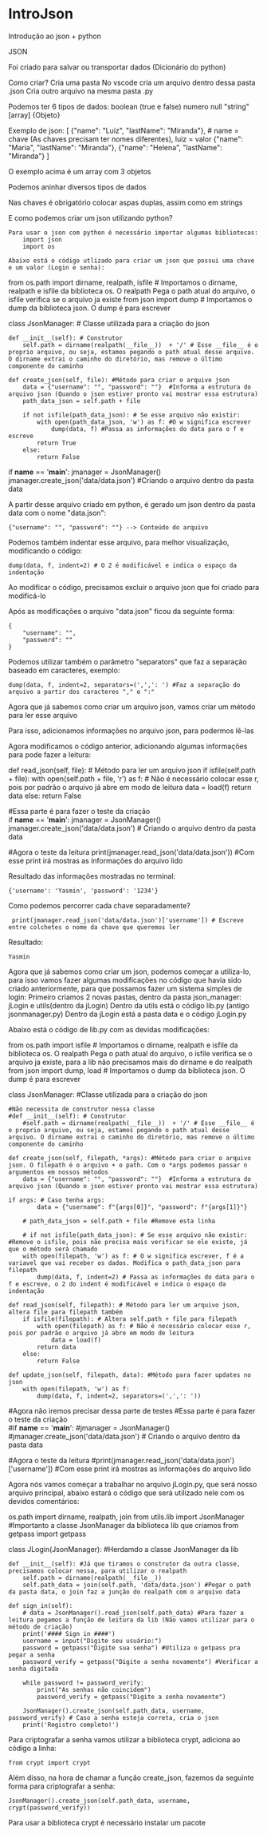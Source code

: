 # IntroJson
Introdução ao json + python

JSON

Foi criado para salvar ou transportar dados (Dicionário do python)

Como criar?
	Cria uma pasta
	No vscode cria um arquivo dentro dessa pasta .json
	Cria outro arquivo na mesma pasta .py

Podemos ter 6 tipos de dados:
	boolean (true e false)
	numero
	null
	"string"
	[array]
	{Objeto}

Exemplo de json:
	[
		{"name": "Luiz", "lastName": "Miranda"}, # name = chave (As chaves precisam ter nomes diferentes), luiz = valor
		{"name": "Maria", "lastName": "Miranda"},
   		{"name": "Helena", "lastName": "Miranda"}
	]

O exemplo acima é um array com 3 objetos

Podemos aninhar diversos tipos de dados

Nas chaves é obrigatório colocar aspas duplas, assim como em strings

E como podemos criar um json utilizando python?

	Para usar o json com python é necessário importar algumas bibliotecas:
		import json
		import os
	
	Abaixo está o código utlizado para criar um json que possui uma chave e um valor (Login e senha):

from os.path import dirname, realpath, isfile # Importamos o dirname, realpath e isfile da biblioteca os. O realpath Pega o path atual do arquivo, o isfile verifica se o arquivo ja existe
from json import dump # Importamos o dump da biblioteca json. O dump é para escrever


class JsonManager: # Classe utilizada para a criação do json

    def __init__(self): # Construtor
        self.path = dirname(realpath(__file__))  + '/' # Esse __file__ é o proprio arquivo, ou seja, estamos pegando o path atual desse arquivo. O dirname extrai o caminho do diretório, mas remove o último componente do caminho
        
    def create_json(self, file): #Método para criar o arquivo json
        data = {"username": "", "password": ""}  #Informa a estrutura do arquivo json (Quando o json estiver pronto vai mostrar essa estrutura)
        path_data_json = self.path + file 

        if not isfile(path_data_json): # Se esse arquivo não existir:
            with open(path_data_json, 'w') as f: #O w significa escrever
                dump(data, f) #Passa as informações do data para o f e escreve
            return True
        else:
            return False
        
if __name__ == '__main__':
    jmanager = JsonManager()
    jmanager.create_json('data/data.json') #Criando o arquivo dentro da pasta data

A partir desse arquivo criado em python, é gerado um json dentro da pasta data com o nome "data.json":

	{"username": "", "password": ""} --> Conteúdo do arquivo

Podemos também indentar esse arquivo, para melhor visualização, modificando o código:

	dump(data, f, indent=2) # O 2 é modificável e indica o espaço da indentação


Ao modificar o código, precisamos excluir o arquivo json que foi criado para modificá-lo

Após as modificações o arquivo "data.json" ficou da seguinte forma:

	{
  		"username": "",
  		"password": ""
	}

Podemos utilizar também o parâmetro "separators" que faz a separação baseado em caracteres, exemplo:

	dump(data, f, indent=2, separators=(',',': ') #Faz a separação do arquivo a partir dos caracteres "," e ":"

Agora que já sabemos como criar um arquivo json, vamos criar um método para ler esse arquivo

Para isso, adicionamos informações no arquivo json, para podermos lê-las

Agora modificamos o código anterior, adicionando algumas informações para pode fazer a leitura:

def read_json(self, file): # Método para ler um arquivo json
        if isfile(self.path + file):
            with open(self.path + file, 'r') as f: # Não é necessário colocar esse r, pois por padrão o arquivo já abre em modo de leitura
                data = load(f)
            return data
        else:
            return False

#Essa parte é para fazer o teste da criação        
if __name__ == '__main__':
    jmanager = JsonManager()
    jmanager.create_json('data/data.json') # Criando o arquivo dentro da pasta data

#Agora o teste da leitura
    print(jmanager.read_json('data/data.json')) #Com esse print irá mostras as informações do arquivo lido

Resultado das informações mostradas no terminal:

	{'username': 'Yasmin', 'password': '1234'}

Como podemos percorrer cada chave separadamente?

	 print(jmanager.read_json('data/data.json')['username']) # Escreve entre colchetes o nome da chave que queremos ler

Resultado:

	Yasmin

Agora que já sabemos como criar um json, podemos começar a utiliza-lo, para isso vamos fazer algumas modificações no código que havia sido criado anteriormente, para que possamos fazer um sistema simples de login:
	Primeiro criamos 2 novas pastas, dentro da pasta json_manager: jLogin e utils(dentro da jLogin)
	Dentro da utils está o código lib.py (antigo jsonmanager.py)
	Dentro da jLogin está a pasta data e o código jLogin.py

Abaixo está o código de lib.py com as devidas modificações:

from os.path import isfile # Importamos o dirname, realpath e isfile da biblioteca os. O realpath Pega o path atual do arquivo, o isfile verifica se o arquivo ja existe, para a lib não precisamos mais do dirname e do realpath
from json import dump, load # Importamos o dump da biblioteca json. O dump é para escrever


class JsonManager: #Classe utilizada para a criação do json

    #Não necessita de construtor nessa classe
    #def __init__(self): # Construtor
        #self.path = dirname(realpath(__file__))  + '/' # Esse __file__ é o proprio arquivo, ou seja, estamos pegando o path atual desse arquivo. O dirname extrai o caminho do diretório, mas remove o último componente do caminho
        
    def create_json(self, filepath, *args): #Método para criar o arquivo json. O filepath é o arquivo + o path. Com o *args podemos passar n argumentos em nossos métodos
        data = {"username": "", "password": ""}  #Informa a estrutura do arquivo json (Quando o json estiver pronto vai mostrar essa estrutura)

	if args: # Caso tenha args:
            data = {"username": f"{args[0]}", "password": f"{args[1]}"}

        # path_data_json = self.path + file #Remove esta linha

        # if not isfile(path_data_json): # Se esse arquivo não existir: #Remove o isfile, pois não precisa mais verificar se ele existe, já que o método será chamado
        with open(filepath, 'w') as f: # O w significa escrever, f é a variavel que vai receber os dados. Modifica o path_data_json para filepath
            dump(data, f, indent=2) # Passa as informações do data para o f e escreve, o 2 do indent é modificável e indica o espaço da indentação

    def read_json(self, filepath): # Método para ler um arquivo json, altera file para filepath também
        if isfile(filepath): # Altera self.path + file para filepath
            with open(filepath) as f: # Não é necessário colocar esse r, pois por padrão o arquivo já abre em modo de leitura
                data = load(f)
            return data
        else:
            return False
        
    def update_json(self, filepath, data): #Método para fazer updates no json
        with open(filepath, 'w') as f: 
            dump(data, f, indent=2, separators=(',',': '))


#Agora não iremos precisar dessa parte de testes
#Essa parte é para fazer o teste da criação        
#if __name__ == '__main__':
    #jmanager = JsonManager()
    #jmanager.create_json('data/data.json') # Criando o arquivo dentro da pasta data

#Agora o teste da leitura
    #print(jmanager.read_json('data/data.json')['username']) #Com esse print irá mostras as informações do arquivo lido

Agora nós vamos começar a trabalhar no arquivo jLogin.py, que será nosso arquivo principal, abaixo estará o código que será utilizado nele com os devidos comentários:

os.path import dirname, realpath, join 
from utils.lib import JsonManager #Importanto a classe JsonManager da biblioteca lib que criamos
from getpass import getpass

class JLogin(JsonManager): #Herdamdo a classe JsonManager da lib

    def __init__(self): #Já que tiramos o construtor da outra classe, precisamos colocar nessa, para utilizar o realpath
        self.path = dirname(realpath(__file__))
        self.path_data = join(self.path, 'data/data.json') #Pegar o path da pasta data, o join faz a junção do realpath com o arquivo data

    def sign_in(self):
        # data = JsonManager().read_json(self.path_data) #Para fazer a leitura pegamos a função de leitura da lib (Não vamos utilizar para o método de criação)
        print('#### Sign in ####')
        username = input("Digite seu usuário:")
        password = getpass("Digite sua senha") #Utiliza o getpass pra pegar a senha
        password_verify = getpass("Digite a senha novamente") #Verificar a senha digitada

        while password != password_verify:
            print("As senhas não coincidem")
            password_verify = getpass("Digite a senha novamente")

        JsonManager().create_json(self.path_data, username, password_verify) # Caso a senha esteja correta, cria o json
        print('Registro completo!')

Para criptografar a senha vamos utilizar a biblioteca crypt, adiciona ao código a linha:

	from crypt import crypt

Além disso, na hora de chamar a função create_json, fazemos da seguinte forma para criptografar a senha:

	JsonManager().create_json(self.path_data, username, crypt(password_verify))

Para usar a biblioteca crypt é necessário instalar um pacote
